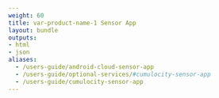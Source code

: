 ```yaml
---
weight: 60
title: var-product-name-1 Sensor App
layout: bundle
outputs:
- html
- json
aliases:
  - /users-guide/android-cloud-sensor-app
  - /users-guide/optional-services/#cumulocity-sensor-app
  - /users-guide/cumulocity-sensor-app
---
```

